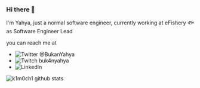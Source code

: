 ### Hi there 👋

I'm Yahya, just a normal software engineer, currently working at eFishery 🐟 as Software Engineer Lead

you can reach me at
- ![Twitter @BukanYahya](https://twitter.com/BukanYahya)
- ![Twitch buk4nyahya](http://twitch.com/buk4nyahya)
- ![LinkedIn](www.linkedin.com/in/yahya-fadhlulloh-al-fatih-a568a455)

![k1m0ch1 github stats](https://github-readme-stats.vercel.app/api?username=k1m0ch1)
